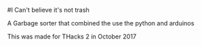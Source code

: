 #I Can't believe it's not trash

A Garbage sorter that combined the use the python and arduinos

This was made for THacks 2 in October 2017
